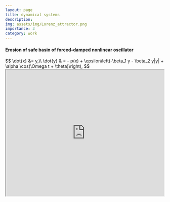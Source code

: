 ```yaml
---
layout: page
title: dynamical systems
description: 
img: assets/img/Lorenz_attractor.png
importance: 3
category: work
---
```




<h4 style="text-align: left;"  style="font-size: 1.25rem;"><strong>Erosion of safe basin of forced-damped nonlinear oscillator</strong></h4>
$$
 \dot{x} &= y,\\
\dot{y} & = - p(x)  + \epsilon\left(-\beta_1 y - \beta_2 y|y| +  \alpha \cos(\Omega t + \theta)\right), 
 $$

<style>
  .iframe-container {
    display: flex;
    gap: 50px;
    margin-bottom: 50px;
  }
  iframe {
    border: 50;
  }
</style>

<div class="iframe-container">
<iframe width="600" height="400" src="https://youtube.com/embed/ANVd0OmHV2c" title="YouTube video player"  allow="accelerometer; autoplay; clipboard-write; encrypted-media; gyroscope; picture-in-picture" allowfullscreen></iframe>
</div>



